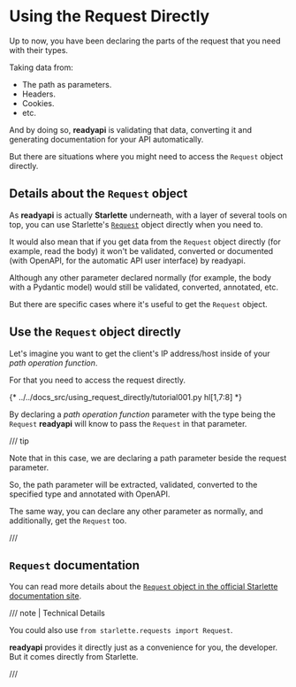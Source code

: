 # Using the Request Directly

Up to now, you have been declaring the parts of the request that you need with their types.

Taking data from:

* The path as parameters.
* Headers.
* Cookies.
* etc.

And by doing so, **readyapi** is validating that data, converting it and generating documentation for your API automatically.

But there are situations where you might need to access the `Request` object directly.

## Details about the `Request` object

As **readyapi** is actually **Starlette** underneath, with a layer of several tools on top, you can use Starlette's <a href="https://www.starlette.io/requests/" class="external-link" target="_blank">`Request`</a> object directly when you need to.

It would also mean that if you get data from the `Request` object directly (for example, read the body) it won't be validated, converted or documented (with OpenAPI, for the automatic API user interface) by readyapi.

Although any other parameter declared normally (for example, the body with a Pydantic model) would still be validated, converted, annotated, etc.

But there are specific cases where it's useful to get the `Request` object.

## Use the `Request` object directly

Let's imagine you want to get the client's IP address/host inside of your *path operation function*.

For that you need to access the request directly.

{* ../../docs_src/using_request_directly/tutorial001.py hl[1,7:8] *}

By declaring a *path operation function* parameter with the type being the `Request` **readyapi** will know to pass the `Request` in that parameter.

/// tip

Note that in this case, we are declaring a path parameter beside the request parameter.

So, the path parameter will be extracted, validated, converted to the specified type and annotated with OpenAPI.

The same way, you can declare any other parameter as normally, and additionally, get the `Request` too.

///

## `Request` documentation

You can read more details about the <a href="https://www.starlette.io/requests/" class="external-link" target="_blank">`Request` object in the official Starlette documentation site</a>.

/// note | Technical Details

You could also use `from starlette.requests import Request`.

**readyapi** provides it directly just as a convenience for you, the developer. But it comes directly from Starlette.

///

